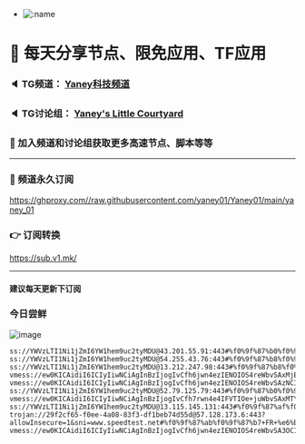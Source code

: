 +   ![:name](https://count.getloli.com/get/@yaney01?theme=gelbooru-h)

# 🚀 每天分享节点、限免应用、TF应用
### 🔈 TG频道： [Yaney科技频道](https://t.me/yaney_01) 
### 🔈 TG讨论组： [Yaney's Little Courtyard](https://t.me/+caB8IkK7JvMzM2I1)
### 🔔 加入频道和讨论组获取更多高速节点、脚本等等  
***
### 🔗  频道永久订阅
   https://ghproxy.com//raw.githubusercontent.com/yaney01/Yaney01/main/yaney_01
### 👉  订阅转换
   https://sub.v1.mk/
***
#### 建议每天更新下订阅
### 今日尝鲜
![image](https://github.com/yaney01/Yaney01/assets/53202722/43c77e00-4158-42ac-a22b-3b84274605bd)

```
ss://YWVzLTI1Ni1jZmI6YW1hem9uc2tyMDU@43.201.55.91:443#%f0%9f%87%b0%f0%9f%87%b7+KR+%e9%9f%a9%e5%9b%bd+122
ss://YWVzLTI1Ni1jZmI6YW1hem9uc2tyMDU@54.255.43.76:443#%f0%9f%87%b8%f0%9f%87%ac+SG+%e6%96%b0%e5%8a%a0%e5%9d%a1+21
ss://YWVzLTI1Ni1jZmI6YW1hem9uc2tyMDU@13.212.247.98:443#%f0%9f%87%b8%f0%9f%87%ac+SG+%e6%96%b0%e5%8a%a0%e5%9d%a1+22
vmess://ew0KICAidiI6ICIyIiwNCiAgInBzIjogIvCfh6jwn4ezIENOIOS4reWbvSAxMjEiLA0KICAiYWRkIjogInpqeGMucG14dS5saW5rIiwNCiAgInBvcnQiOiAiMzkwMzciLA0KICAiaWQiOiAiZTMzYWVlMDItOWFiMi0zNjVlLTg0MGItNDdmZTg1OTdjNDI1IiwNCiAgImFpZCI6ICIwIiwNCiAgInNjeSI6ICJhdXRvIiwNCiAgIm5ldCI6ICJ0Y3AiLA0KICAidHlwZSI6ICJub25lIiwNCiAgImhvc3QiOiAiIiwNCiAgInBhdGgiOiAiIiwNCiAgInRscyI6ICIiLA0KICAic25pIjogIiINCn0=
vmess://ew0KICAidiI6ICIyIiwNCiAgInBzIjogIvCfh6jwn4ezIENOIOS4reWbvSAzNCIsDQogICJhZGQiOiAiZ3pkeC5qY25vZGUudG9wIiwNCiAgInBvcnQiOiAiMzA3MjUiLA0KICAiaWQiOiAiMTM4NTliZGEtYTg3Yy00YWI0LThjMzItNjlmMDQ2Yzk4Njk0IiwNCiAgImFpZCI6ICIwIiwNCiAgInNjeSI6ICJhdXRvIiwNCiAgIm5ldCI6ICJ3cyIsDQogICJ0eXBlIjogIm5vbmUiLA0KICAiaG9zdCI6ICJnemR4Lmpjbm9kZS50b3AiLA0KICAicGF0aCI6ICIvZmx5IiwNCiAgInRscyI6ICIiLA0KICAic25pIjogIiINCn0=
ss://YWVzLTI1Ni1jZmI6YW1hem9uc2tyMDU@52.79.125.79:443#%f0%9f%87%b0%f0%9f%87%b7+KR+%e9%9f%a9%e5%9b%bd+128
vmess://ew0KICAidiI6ICIyIiwNCiAgInBzIjogIvCfh7rwn4e4IFVTIOe+juWbvSAxMTYiLA0KICAiYWRkIjogInNkeWdhcm0uZTVvdXRsbG9rLm1lIiwNCiAgInBvcnQiOiAiODAiLA0KICAiaWQiOiAiZjMxYzBiMzQtOTc3Yi00YzJiLWFjZmEtYmVjZmRmYzFmMjY3IiwNCiAgImFpZCI6ICIwIiwNCiAgInNjeSI6ICJhdXRvIiwNCiAgIm5ldCI6ICJ3cyIsDQogICJ0eXBlIjogIm5vbmUiLA0KICAiaG9zdCI6ICJzZHlnYXJtLmU1b3V0bGxvay5tZSIsDQogICJwYXRoIjogIi8iLA0KICAidGxzIjogIiIsDQogICJzbmkiOiAiIg0KfQ==
ss://YWVzLTI1Ni1jZmI6YW1hem9uc2tyMDU@13.115.145.131:443#%f0%9f%87%af%f0%9f%87%b5+JP+%e6%97%a5%e6%9c%ac+132
trojan://29f2cf65-f0ee-4a08-83f3-df1beb74d55d@57.128.173.6:443?allowInsecure=1&sni=www.speedtest.net#%f0%9f%87%ab%f0%9f%87%b7+FR+%e6%b3%95%e5%9b%bd+57
vmess://ew0KICAidiI6ICIyIiwNCiAgInBzIjogIvCfh6jwn4ezIENOIOS4reWbvSA3OCIsDQogICJhZGQiOiAiemp4Yy5wbXh1LmxpbmsiLA0KICAicG9ydCI6ICIxMjMxOCIsDQogICJpZCI6ICJlMzNhZWUwMi05YWIyLTM2NWUtODQwYi00N2ZlODU5N2M0MjUiLA0KICAiYWlkIjogIjAiLA0KICAic2N5IjogImF1dG8iLA0KICAibmV0IjogInRjcCIsDQogICJ0eXBlIjogIm5vbmUiLA0KICAiaG9zdCI6ICIiLA0KICAicGF0aCI6ICIiLA0KICAidGxzIjogIiIsDQogICJzbmkiOiAiIg0KfQ==

